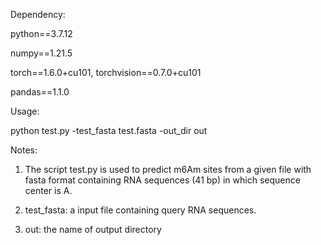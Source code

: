 Dependency:

python==3.7.12

numpy==1.21.5

torch==1.6.0+cu101, torchvision==0.7.0+cu101

pandas==1.1.0

Usage:

python test.py -test_fasta test.fasta -out_dir out


Notes: 

1. The script test.py is used to predict m6Am sites from a given file with fasta format containing RNA sequences (41 bp) in which sequence center is A. 

2. test_fasta: a input file containing query RNA sequences.

3. out: the name of output directory
